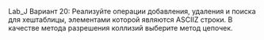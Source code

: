 Lab_J Вариант 20: Реализуйте операции добавления, удаления и поиска для хеш­таблицы, элементами которой являются ASCII­Z строки.
В качестве метода разрешения коллизий выберите метод цепочек.